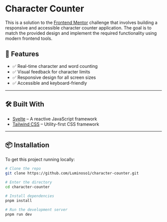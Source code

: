 # Character Counter

This is a solution to the [Frontend Mentor](https://www.frontendmentor.io/challenges/character-counter-znSgeWs_i6) challenge that involves building a responsive and accessible character counter application. The goal is to match the provided design and implement the required functionality using modern frontend tools.

## 🚀 Features

- ✅ Real-time character and word counting
- ✅ Visual feedback for character limits
- ✅ Responsive design for all screen sizes
- ✅ Accessible and keyboard-friendly

---

## 🛠️ Built With

- [Svelte](https://svelte.dev/) – A reactive JavaScript framework
- [Tailwind CSS](https://tailwindcss.com/) – Utility-first CSS framework

---

## 📦 Installation

To get this project running locally:

```bash
# Clone the repo
git clone https://github.com/Luminoso1/character-counter.git

# Enter the directory
cd character-counter

# Install dependencies
pnpm install

# Run the development server
pnpm run dev
```
